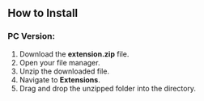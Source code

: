 ## How to Install

### PC Version:

1. Download the **extension.zip** file.
2. Open your file manager.
3. Unzip the downloaded file.
4. Navigate to **Extensions**.
5. Drag and drop the unzipped folder into the directory.
